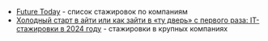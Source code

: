 - [Future Today](https://it.fut.ru/internship) - список стажировок по компаниям
- [Холодный старт в айти или как зайти в «ту дверь» с первого раза: IT-стажировки в 2024 году](https://habr.com/ru/articles/851948/) - стажировки в крупных компаниях